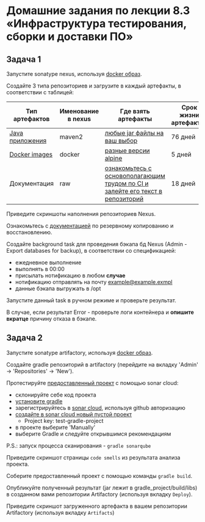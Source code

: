# Домашние задания по лекции 8.3 «Инфраструктура тестирования, сборки и доставки ПО»

## Задача 1 

Запустите sonatype nexus, используя [docker образ](https://hub.docker.com/r/sonatype/nexus3/).

Cоздайте 3 типа репозиториев и загрузите в каждый артефакты, в соответствии с таблицей:

|Тип артефактов|Именование в nexus|Где взять артефакты|Срок жизни артефактов|
|---------------|------------------|--------------------|----------------------|
|[Java приложения](https://blog.sonatype.com/using-nexus-3-as-your-repository-part-1-maven-artifacts)| maven2           | [любые jar файлы на ваш выбор](https://mvnrepository.com/open-source)| 76 дней|
|[Docker images](https://blog.sonatype.com/using-nexus-3-as-your-repository-part-3-docker-images)  | docker           |  [разные версии alpine](https://hub.docker.com/_/alpine)                  | 5 дней |
|Документация | raw        | [ознакомьтесь с основополагающим трудом по CI и залейте его текст в репозиторий](https://www.martinfowler.com/articles/continuousIntegration.html)                   | 18 дней | 

Приведите скриншоты наполнения репозиториев Nexus.

Ознакомьтесь с [документацией](https://help.sonatype.com/repomanager3/backup-and-restore) по резервному копированию и восстановлению.

Создайте background task для проведения бэкапа бд Nexus (Admin - Export databases for backup), в соответствии со спецификацией:
- ежедневное выполнение
- выполнять в 00:00
- присылать нотификацию в любом **случае**
- нотификацию отправлять на почту example@example.exmpl
- данные бэкапа выгружать в /opt

Запустите данный task в ручном режиме и проверьте результат.

В случае, если результат Error - проверьте логи контейнера и **опишите вкратце** причину отказа в бэкапе.

## Задача 2 

Запустите sonatype artifactory, используя [docker образ](https://hub.docker.com/r/mattgruter/artifactory/).

Создайте gradle репозиторий в artifactory (перейдите на вкладку 'Admin' -> 'Repositories' -> 'New').
 
Протестируйте [предоставленный проект](https://github.com/netology-code/virt-homeworks/tree/master/08-cicd-03-build-and-test-tools/gradle_project) с помощью sonar cloud:
- склонируйте себе код проекта
- [установите gradle](https://gradle.org/install/)
- зарегистрируйтесь в [sonar cloud](https://sonarcloud.io/), используя github авторизацию
- [создайте в sonar cloud новый пустой проект](https://sonarcloud.io/projects/create)
    - Project key: test-gradle-project
- в проекте выберите 'Manually'
- выберите Gradle и следуйте открывшимся рекомендациям

P.S.: запуск процесса сканирования - `gradle sonarqube`

Приведите скриншот страницы `code smells` из результата анализа проекта.

Соберите предоставленный проект с помощью команды `gradle build`.

Опубликуйте полученный результат (jar лежит в gradle_project/build/libs) в созданном вами репозитории Artifactory (используя вкладку `Deploy`).

Приведите скриншот загруженного артефакта в вашем репозитории Artifactory (используя вкладку `Artifacts`)
